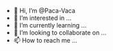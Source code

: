 - 👋 Hi, I’m @Paca-Vaca
- 👀 I’m interested in ...
- 🌱 I’m currently learning ...
- 💞️ I’m looking to collaborate on ...
- 📫 How to reach me ...

<!---
Paca-Vaca/Paca-Vaca is a ✨ special ✨ repository because its `README.md` (this file) appears on your GitHub profile.
You can click the Preview link to take a look at your changes.
--->
